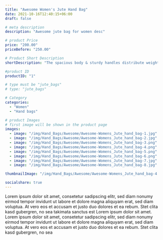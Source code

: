 ```yaml
---
title: "Awesome Women's Jute Hand Bag"
date: 2021-10-16T12:40:15+06:00
draft: false

# meta description
description: "Awesome jute bag for women desc"

# product Price
price: "200.00"
priceBefore: "250.00"

# Product Short Description
shortDescription: "The spacious body & sturdy handles distribute weight equally on a larger surface making it easier to carry.  Change your daily task to less of a chore with our “Awesome” shopping bag."

#product ID
productID: "1"

# type must be "jute_bags"
# type: "jute_bags"

# Category
categories:
  - "Women"
  - "Hand bags"

# product Images
# first image will be shown in the product page
images:
  - image: "/img/Hand_Bags/Awesome/Awesome-Womens_Jute_hand_bag-1.jpg"
  - image: "/img/Hand_Bags/Awesome/Awesome-Womens_Jute_hand_bag-2.jpg"
  - image: "/img/Hand_Bags/Awesome/Awesome-Womens_Jute_hand_bag-3.png"
  - image: "/img/Hand_Bags/Awesome/Awesome-Womens_Jute_hand_bag-4.png"
  - image: "/img/Hand_Bags/Awesome/Awesome-Womens_Jute_hand_bag-5.png"
  - image: "/img/Hand_Bags/Awesome/Awesome-Womens_Jute_hand_bag-6.png"
  - image: "/img/Hand_Bags/Awesome/Awesome-Womens_Jute_hand_bag-7.jpg"
  - image: "/img/Hand_Bags/Awesome/Awesome-Womens_Jute_hand_bag-8.jpg"

thumbnailImage: "/img/Hand_Bags/Awesome/Awesome-Womens_Jute_hand_bag-4.png"

socialshare: true
---
```


Lorem ipsum dolor sit amet, consetetur sadipscing elitr, sed diam nonumy eirmod tempor invidunt ut labore et dolore magna aliquyam erat, sed diam voluptua. At vero eos et accusam et justo duo dolores et ea rebum. Stet clita kasd gubergren, no sea takimata sanctus est Lorem ipsum dolor sit amet. Lorem ipsum dolor sit amet, consetetur sadipscing elitr, sed diam nonumy eirmod tempor invidunt ut labore et dolore magna aliquyam erat, sed diam voluptua. At vero eos et accusam et justo duo dolores et ea rebum. Stet clita kasd gubergren, no sea
